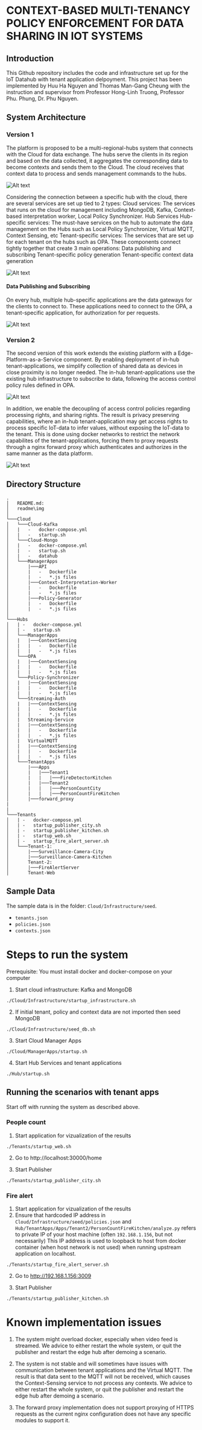 # CONTEXT-BASED MULTI-TENANCY POLICY ENFORCEMENT FOR DATA SHARING IN IOT SYSTEMS

## Introduction

This Github repository includes the code and infrastructure set up for the IoT Datahub with tenant application delpoyment.
This project has been implemented by Huu Ha Nguyen and Thomas Man-Gang Cheung with the instruction and supervisor from Professor Hong-Linh Truong, Professor Phu. Phung, Dr. Phu Nguyen.

## System Architecture

### Version 1

The platform is proposed to be a multi-regional-hubs system that connects with the Cloud for data exchange. The hubs serve the clients in its region and based on the data collected, it aggregates the corresponding data to become contexts and sends them to the Cloud. The cloud receives that context data to process and sends management commands to the hubs.

![Alt text](/readme/img/cloud-hubs-architecture.png?raw=true "Multiple region architecture")

Considering the connection between a specific hub with the cloud, there are several services are set up tied to 2 types:
Cloud services: The services that runs on the cloud for management including MongoDB, Kafka, Context-based interpretation worker, Local Policy Synchronizer.
Hub Services
Hub-specific services: The must-have services on the hub to automate the data management on the Hubs such as Local Policy Synchronizer, Virtual MQTT, Context Sensing, etc
Tenant-specific services: The services that are set up for each tenant on the hubs such as OPA.
These components connect tightly together that create 3 main operations:
Data publishing and subscribing
Tenant-specific policy generation
Tenant-specific context data generation

![Alt text](/readme/img/cloud-hub-architecture.png?raw=true "Cloud-Hub Architecture")

#### Data Publishing and Subscribing

On every hub, multiple hub-specific applications are the data gateways for the clients to connect to. These applications need to connect to the OPA, a tenant-specific application, for authorization for per requests.

![Alt text](/readme/img/publish-subscribe-architecture.png?raw=true "Cloud-Hub Architecture")


### Version 2
The second version of this work extends the existing platform with a Edge-Platform-as-a-Service component.
By enabling deployment of in-hub tenant-applications, we simplify collection of shared data as devices in close proximity is no longer needed.
The in-hub tenant-applications use the existing hub infrastructure to subscribe to data, following the access control policy rules defined in OPA.

![Alt text](/readme/img/proof-of-concept-PaaS.drawio.png?raw=true "Cloud-Hub-PaaS Architecture")

In addition, we enable the decoupling of access control policies regarding processing rights, and sharing rights.
The result is privacy preserving capabilities, where an in-hub tenant-application may get access rights to process specific IoT-data to infer values, without exposing the IoT-data to the tenant. This is done using docker networks to restrict the network capabilites of the tenant-applications, forcing them to proxy requests through a nginx forward proxy which authenticates and authorizes in the same manner as the data platform.

![Alt text](/readme/img/forward_proxy_high_level.drawio.png?raw=true "Cloud-Hub-PaaS Architecture")


## Directory Structure

```
.
│   README.md:
│   readme\img
│
└───Cloud
│   └───Cloud-Kafka
│   |   -   docker-compose.yml
│   |   -   startup.sh
│   └───Cloud-Mongo
│   |   -   docker-compose.yml
│   |   -   startup.sh
│   |   -   datahub
│   └───ManagerApps
│       |───API
│       |   -   Dockerfile
│       |   -   *.js files
│       |───Context-Interpretation-Worker
│       |   -   Dockerfile
│       |   -   *.js files
│       |───Policy-Generator
│       |   -   Dockerfile
│       |   -   *.js files
│
└───Hubs
│   | -   docker-compose.yml
│   | -   startup.sh
│   └───ManagerApps
│   |   |───ContextSensing
│   |   |   -   Dockerfile
│   |   |   -   *.js files
│   └───OPA
│   |   |───ContextSensing
│   |   |   -   Dockerfile
│   |   |   -   *.js files
│   └───Policy-Synchronizer
│   |   |───ContextSensing
│   |   |   -   Dockerfile
│   |   |   -   *.js files
│   └───Streaming-Auth
│   |   |───ContextSensing
│   |   |   -   Dockerfile
│   |   |   -   *.js files
│   |   Streaming-Service
│   |   |───ContextSensing
│   |   |   -   Dockerfile
│   |   |   -   *.js files
│   |   VirtualMQTT
│   |   |───ContextSensing
│   |   |   -   Dockerfile
│   |   |   -   *.js files
│   └───TenantApps
│       |───Apps
│       |   |───Tenant1
│       |   |   |───FireDetectorKitchen
│       |   |───Tenant2
│       |   |   |───PersonCountCity
│       |   |   |───PersonCountFireKitchen
│       |───forward_proxy
|
|
└───Tenants
│   | -   docker-compose.yml
│   | -   startup_publisher_city.sh
│   | -   startup_publisher_kitchen.sh
│   | -   startup_web.sh
│   | -   startup_fire_alert_server.sh
│   └───Tenant-1:
│       |───Surveillance-Camera-City
│       |───Surveillance-Camera-Kitchen
│       Tenant-2:
│       |───FireAlertServer
│       Tenant-Web

```

## Sample Data

The sample data is in the folder: `Cloud/Infrastructure/seed`.
-   `tenants.json`
-   `policies.json`
-   `contexts.json`



# Steps to run the system

Prerequisite: You must install docker and docker-compose on your computer

1. Start cloud infrastructure: Kafka and MongoDB

```
./Cloud/Infrastructure/startup_infrastructure.sh
```

2. If initial tenant, policy and context data are not imported then seed MongoDB

```
./Cloud/Infrastructure/seed_db.sh
```

3. Start Cloud Manager Apps

```
./Cloud/ManagerApps/startup.sh
```

4. Start Hub Services and tenant applications

```
./Hub/startup.sh
```


## Running the scenarios with tenant apps
Start off with running the system as described above.

### People count
1. Start application for vizualization of the results
```
./Tenants/startup_web.sh
```

2. Go to http://localhost:30000/home

3. Start Publisher
```
./Tenants/startup_publisher_city.sh
```

### Fire alert
1. Start application for vizualization of the results
2. Ensure that hardcoded IP address in `Cloud/Infrastructure/seed/policies.json` and `Hub/TenantApps/Apps/Tenant2/PersonCountFireKitchen/analyze.py` refers to private IP of your host machine (often `192.168.1.156`, but not necessarily)
This IP address is used to loopback to host from docker container (when host network is not used) when running upstream application on localhost.

```
./Tenants/startup_fire_alert_server.sh
```

2. Go to http://192.168.1.156:3009

3. Start Publisher

```
./Tenants/startup_publisher_kitchen.sh
```


# Known implementation issues
1. The system might overload docker, especially when video feed is streamed.
We advice to either restart the whole system, or quit the publisher and restart the edge hub after demoing a scenario.

2. The system is not stable and will sometimes have issues with communication between tenant applications and the Virtual MQTT. The result is that data sent to the MQTT will not be received, which causes the Context-Sensing service to not process any contexts.
We advice to either restart the whole system, or quit the publisher and restart the edge hub after demoing a scenario.

3. The forward proxy implementation does not support proxying of HTTPS requests as the current nginx configuration does not have any specific modules to support it.
